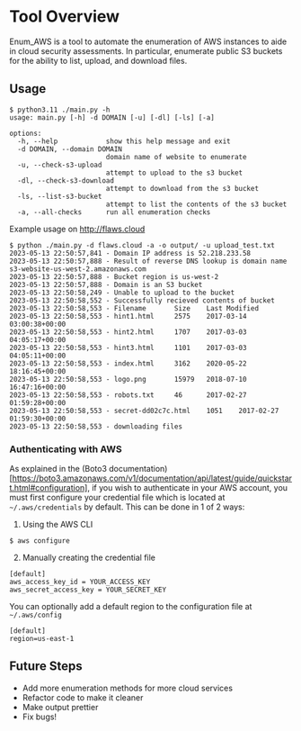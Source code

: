 # Tool Overview
Enum_AWS is a tool to automate the enumeration of AWS instances to aide in cloud security assessments. In particular, enumerate public S3 buckets for the ability to list, upload,
and download files.


## Usage

```
$ python3.11 ./main.py -h
usage: main.py [-h] -d DOMAIN [-u] [-dl] [-ls] [-a]

options:
  -h, --help            show this help message and exit
  -d DOMAIN, --domain DOMAIN
                        domain name of website to enumerate
  -u, --check-s3-upload
                        attempt to upload to the s3 bucket
  -dl, --check-s3-download
                        attempt to download from the s3 bucket
  -ls, --list-s3-bucket
                        attempt to list the contents of the s3 bucket
  -a, --all-checks      run all enumeration checks
```

Example usage on http://flaws.cloud

```
$ python ./main.py -d flaws.cloud -a -o output/ -u upload_test.txt
2023-05-13 22:50:57,841 - Domain IP address is 52.218.233.58
2023-05-13 22:50:57,888 - Result of reverse DNS lookup is domain name s3-website-us-west-2.amazonaws.com
2023-05-13 22:50:57,888 - Bucket region is us-west-2
2023-05-13 22:50:57,888 - Domain is an S3 bucket
2023-05-13 22:50:58,249 - Unable to upload to the bucket
2023-05-13 22:50:58,552 - Successfully recieved contents of bucket
2023-05-13 22:50:58,553 - Filename       Size    Last Modified
2023-05-13 22:50:58,553 - hint1.html     2575    2017-03-14 03:00:38+00:00
2023-05-13 22:50:58,553 - hint2.html     1707    2017-03-03 04:05:17+00:00
2023-05-13 22:50:58,553 - hint3.html     1101    2017-03-03 04:05:11+00:00
2023-05-13 22:50:58,553 - index.html     3162    2020-05-22 18:16:45+00:00
2023-05-13 22:50:58,553 - logo.png       15979   2018-07-10 16:47:16+00:00
2023-05-13 22:50:58,553 - robots.txt     46      2017-02-27 01:59:28+00:00
2023-05-13 22:50:58,553 - secret-dd02c7c.html    1051    2017-02-27 01:59:30+00:00
2023-05-13 22:50:58,553 - downloading files
```

### Authenticating with AWS
As explained in the (Boto3 documentation)[https://boto3.amazonaws.com/v1/documentation/api/latest/guide/quickstart.html#configuration],
if you wish to authenticate in your AWS account, you must first configure your credential file which
is located at `~/.aws/credentials` by default. This can be done in 1 of 2 ways:

1. Using the AWS CLI
```
$ aws configure
```

2. Manually creating the credential file
```
[default]
aws_access_key_id = YOUR_ACCESS_KEY
aws_secret_access_key = YOUR_SECRET_KEY
```

You can optionally add a default region to the configuration file at `~/.aws/config`
```
[default]
region=us-east-1
```

## Future Steps
* Add more enumeration methods for more cloud services
* Refactor code to make it cleaner
* Make output prettier
* Fix bugs!